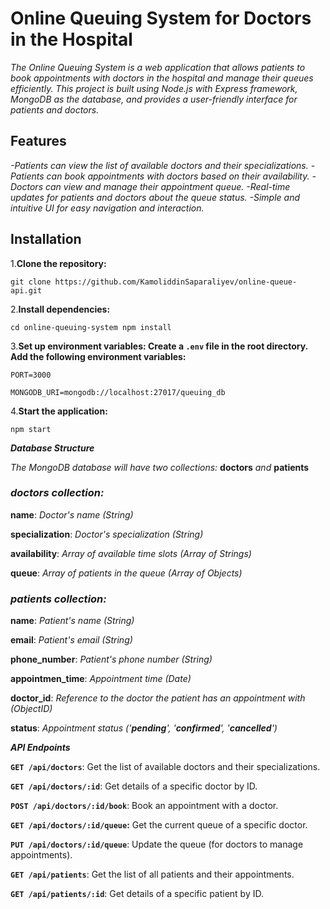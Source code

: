 # Online Queuing System for Doctors in the Hospital

*The Online Queuing System is a web application that allows patients to book appointments with doctors in the hospital and manage their queues efficiently. This project is built using Node.js with Express framework, MongoDB as the database, and provides a user-friendly interface for patients and doctors.*

## Features

*-Patients can view the list of available doctors and their specializations.
-Patients can book appointments with doctors based on their availability.
-Doctors can view and manage their appointment queue.
-Real-time updates for patients and doctors about the queue status.
-Simple and intuitive UI for easy navigation and interaction.*

## Installation

1.**Clone the repository:**

`git clone https://github.com/KamoliddinSaparaliyev/online-queue-api.git`

2.**Install dependencies:**

`cd online-queuing-system
npm install`

3.**Set up environment variables:
Create a `.env` file in the root directory.
Add the following environment variables:**

`PORT=3000`

`MONGODB_URI=mongodb://localhost:27017/queuing_db`

4.**Start the application:**

`npm start`

_**Database Structure**_

_The MongoDB database will have two collections:_ **doctors** _and_ **patients**


### ***doctors collection:***


**name**: _Doctor's name (String)_

**specialization**: _Doctor's specialization (String)_

**availability**: _Array of available time slots (Array of Strings)_

**queue**: _Array of patients in the queue (Array of Objects)_


### ***patients collection:***


**name**: _Patient's name (String)_

**email**: _Patient's email (String)_

**phone_number**: _Patient's phone number (String)_

**appointmen_time**: _Appointment time (Date)_

**doctor_id**: _Reference to the doctor the patient has an appointment with (ObjectID)_

**status**: _Appointment status ('**pending**', '**confirmed**', '**cancelled**')_


***API Endpoints***

**`GET /api/doctors`**: Get the list of available doctors and their specializations.

**`GET /api/doctors/:id`**: Get details of a specific doctor by ID.

**`POST /api/doctors/:id/book`**: Book an appointment with a doctor.

**`GET /api/doctors/:id/queue`:** Get the current queue of a specific doctor.

**`PUT /api/doctors/:id/queue`**: Update the queue (for doctors to manage appointments).

**`GET /api/patients`**: Get the list of all patients and their appointments.

**`GET /api/patients/:id`**: Get details of a specific patient by ID.





